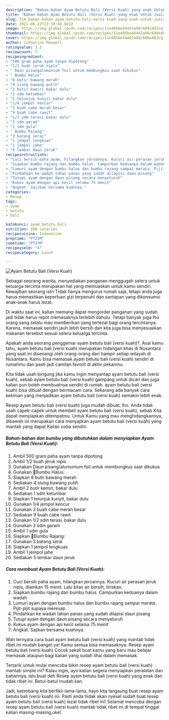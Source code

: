 ```yaml
---
description: "Bahan-bahan Ayam Betutu Bali (Versi Kuah) yang enak Untuk Jualan"
title: "Bahan-bahan Ayam Betutu Bali (Versi Kuah) yang enak Untuk Jualan"
slug: 518-bahan-bahan-ayam-betutu-bali-versi-kuah-yang-enak-untuk-jualan
date: 2021-06-22T23:30:40.022Z
image: https://img-global.cpcdn.com/recipes/11e485be44442a90/680x482cq70/ayam-betutu-bali-versi-kuah-foto-resep-utama.jpg
thumbnail: https://img-global.cpcdn.com/recipes/11e485be44442a90/680x482cq70/ayam-betutu-bali-versi-kuah-foto-resep-utama.jpg
cover: https://img-global.cpcdn.com/recipes/11e485be44442a90/680x482cq70/ayam-betutu-bali-versi-kuah-foto-resep-utama.jpg
author: Catherine Maxwell
ratingvalue: 3.2
reviewcount: 7
recipeingredient:
- "500 gram paha ayam tanpa dipotong"
- "1/2 buah jeruk nipis"
- " Daun pisangalumunium foil untuk membungkus saat dikukus"
- " Bumbu Halus"
- "8 butir bawang merah"
- "4 siung bawang putih"
- "2 butir kemiri bakar dulu"
- "1 sdm ketumbar"
- "1 telunjuk kunyit bakar dulu"
- "1/4 jempol kencur"
- "3 buah cabe merah besar"
- "9 buah cabe rawit"
- "1/2 sdm terasi bakar dulu"
- "3 sdm garam"
- "1 sdm gula"
- " Bumbu Rajang"
- "3 batang serai"
- "1 jempol lengkuas"
- "1 jempol jahe"
- "5 lembar daun jeruk"
recipeinstructions:
- "Cuci bersih paha ayam, hilangkan jeroannya. Kucuri air perasan jeruk nipis, diamkan 15 menit. Lalu bilas air bersih, tiriskan."
- "Siapkan bumbu rajang dan bumbu halus. Campurkan keduanya dalam wadah"
- "Lumuri ayam dengan bumbu halus dan bumbu rajang sampai merata. Pijit-pijit supaya meresap"
- "Pindahkan ke wadah tahan panas yang sudah dilapisi daun pisang"
- "Tutupi ayam dengan daun pisang secara menyeluruh"
- "Kukus ayam dengan api kecil selama 75 menit"
- "Angkat. Sajikan bersama kuahnya."
categories:
- Resep
tags:
- ayam
- betutu
- bali

katakunci: ayam betutu bali 
nutrition: 280 calories
recipecuisine: Indonesian
preptime: "PT25M"
cooktime: "PT37M"
recipeyield: "4"
recipecategory: Lunch

---
```



![Ayam Betutu Bali (Versi Kuah)](https://img-global.cpcdn.com/recipes/11e485be44442a90/680x482cq70/ayam-betutu-bali-versi-kuah-foto-resep-utama.jpg)

Sebagai seorang wanita, menyediakan panganan menggugah selera untuk keluarga tercinta merupakan hal yang memuaskan untuk kamu sendiri. Kewajiban seorang istri Tidak hanya mengurus rumah saja, tetapi anda juga harus memastikan keperluan gizi terpenuhi dan santapan yang dikonsumsi anak-anak harus lezat.

Di waktu  saat ini, kalian memang dapat mengorder panganan yang sudah jadi tidak harus repot memasaknya terlebih dahulu. Tetapi banyak juga lho orang yang selalu mau memberikan yang terlezat bagi orang tercintanya. Karena, memasak sendiri jauh lebih bersih dan kita juga bisa menyesuaikan makanan tersebut sesuai selera keluarga tercinta. 



Apakah anda seorang penggemar ayam betutu bali (versi kuah)?. Asal kamu tahu, ayam betutu bali (versi kuah) merupakan hidangan khas di Nusantara yang saat ini disenangi oleh orang-orang dari hampir setiap wilayah di Nusantara. Kamu bisa memasak ayam betutu bali (versi kuah) sendiri di rumahmu dan pasti jadi camilan favorit di akhir pekanmu.

Kita tidak usah bingung jika kamu ingin menyantap ayam betutu bali (versi kuah), sebab ayam betutu bali (versi kuah) gampang untuk dicari dan juga kalian pun boleh membuatnya sendiri di rumah. ayam betutu bali (versi kuah) bisa dibuat dengan bermacam cara. Sekarang ada banyak cara kekinian yang menjadikan ayam betutu bali (versi kuah) semakin lebih enak.

Resep ayam betutu bali (versi kuah) juga mudah dibuat, lho. Anda tidak usah capek-capek untuk membeli ayam betutu bali (versi kuah), sebab Kita dapat menyiapkan ditempatmu. Untuk Kamu yang mau menghidangkannya, dibawah ini merupakan cara menyajikan ayam betutu bali (versi kuah) yang mantab yang dapat Kalian coba sendiri.

<!--inarticleads1-->

##### Bahan-bahan dan bumbu yang dibutuhkan dalam menyiapkan Ayam Betutu Bali (Versi Kuah):

1. Ambil 500 gram paha ayam tanpa dipotong
1. Ambil 1/2 buah jeruk nipis
1. Gunakan  Daun pisang/alumunium foil untuk membungkus saat dikukus
1. Gunakan  🧄Bumbu Halus:
1. Siapkan 8 butir bawang merah
1. Sediakan 4 siung bawang putih
1. Ambil 2 butir kemiri, bakar dulu
1. Sediakan 1 sdm ketumbar
1. Siapkan 1 telunjuk kunyit, bakar dulu
1. Gunakan 1/4 jempol kencur
1. Gunakan 3 buah cabe merah besar
1. Sediakan 9 buah cabe rawit
1. Gunakan 1/2 sdm terasi, bakar dulu
1. Gunakan 3 sdm garam
1. Ambil 1 sdm gula
1. Siapkan  🧄Bumbu Rajang:
1. Gunakan 3 batang serai
1. Siapkan 1 jempol lengkuas
1. Ambil 1 jempol jahe
1. Sediakan 5 lembar daun jeruk




<!--inarticleads2-->

##### Cara membuat Ayam Betutu Bali (Versi Kuah):

1. Cuci bersih paha ayam, hilangkan jeroannya. Kucuri air perasan jeruk nipis, diamkan 15 menit. Lalu bilas air bersih, tiriskan.
1. Siapkan bumbu rajang dan bumbu halus. Campurkan keduanya dalam wadah
1. Lumuri ayam dengan bumbu halus dan bumbu rajang sampai merata. Pijit-pijit supaya meresap
1. Pindahkan ke wadah tahan panas yang sudah dilapisi daun pisang
1. Tutupi ayam dengan daun pisang secara menyeluruh
1. Kukus ayam dengan api kecil selama 75 menit
1. Angkat. Sajikan bersama kuahnya.




Wah ternyata cara buat ayam betutu bali (versi kuah) yang mantab tidak ribet ini mudah banget ya! Kamu semua bisa memasaknya. Resep ayam betutu bali (versi kuah) Cocok sekali buat kamu yang baru mau belajar memasak ataupun bagi kalian yang sudah lihai dalam memasak.

Tertarik untuk mulai mencoba bikin resep ayam betutu bali (versi kuah) mantab simple ini? Kalau ingin, ayo kalian segera menyiapkan peralatan dan bahannya, lalu buat deh Resep ayam betutu bali (versi kuah) yang enak dan tidak ribet ini. Betul-betul mudah kan. 

Jadi, ketimbang kita berfikir lama-lama, hayo kita langsung buat resep ayam betutu bali (versi kuah) ini. Pasti anda tiidak akan nyesel sudah buat resep ayam betutu bali (versi kuah) lezat tidak ribet ini! Selamat mencoba dengan resep ayam betutu bali (versi kuah) mantab tidak ribet ini di tempat tinggal kalian masing-masing,oke!.

